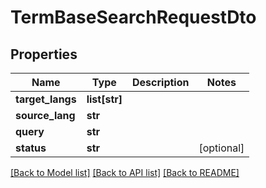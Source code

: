 # TermBaseSearchRequestDto

## Properties
Name | Type | Description | Notes
------------ | ------------- | ------------- | -------------
**target_langs** | **list[str]** |  | 
**source_lang** | **str** |  | 
**query** | **str** |  | 
**status** | **str** |  | [optional] 

[[Back to Model list]](../README.md#documentation-for-models) [[Back to API list]](../README.md#documentation-for-api-endpoints) [[Back to README]](../README.md)

